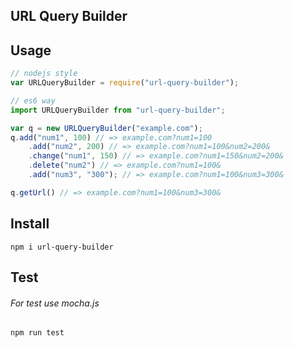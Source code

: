 ## URL Query Builder


## Usage
```js
// nodejs style
var URLQueryBuilder = require("url-query-builder");

// es6 way
import URLQueryBuilder from "url-query-builder";

var q = new URLQueryBuilder("example.com");
q.add("num1", 100) // => example.com?num1=100
	.add("num2", 200) // => example.com?num1=100&num2=200&
	.change("num1", 150) // => example.com?num1=150&num2=200&
	.delete("num2") // => example.com?num1=100&
	.add("num3", "300"); // => example.com?num1=100&num3=300&

q.getUrl() // => example.com?num1=100&num3=300&
```

## Install
```
npm i url-query-builder
```

## Test
###### For test use mocha.js
```
npm run test
```